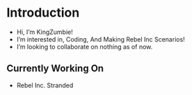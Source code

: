 # Introduction
- Hi, I’m KingZumbie!
- I’m interested in, Coding, And Making Rebel Inc Scenarios!
- I’m looking to collaborate on nothing as of now.
## Currently Working On
- Rebel Inc. Stranded
